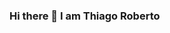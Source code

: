### Hi there 👋 I am Thiago Roberto 

<!--
**supertgo/supertgo** is a ✨ _special_ ✨ repository because its `README.md` (this file) appears on your GitHub profile.

Here are some ideas to get you started:

- 🔭 I’m currently working on ChatBot metrics
- 🌱 I’m currently learning JS and Python



![Github Contributions](https://github-readme-streak-stats.herokuapp.com/?user=supertgo)

![GitHub stats](https://github-readme-stats.vercel.app/api?username=supertgo&show_icons=true&theme=buefy)

![Top Langs](https://github-readme-stats.vercel.app/api/top-langs/?username=supertgo&theme=vue)
